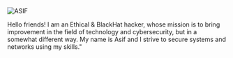 <!DOCTYPE html>
<html lang="en">
<head>
<meta charset="UTF-8">
<meta http-equiv="X-UA-Compatible" content="IE=edge">
<meta name="viewport" content="width=device-width, initial-scale=1.0">

<div id="img">
  <img src="https://graph.org/file/8854d948c5d75ff374959-5b9eab28b0de68b2b8.jpg" alt="ASIF">
</div>

<p id="About"> Hello friends! I am an Ethical & BlackHat hacker, whose mission is to bring improvement in the field of technology and cybersecurity, but in a somewhat different way. My name is Asif and I strive to secure systems and networks using my skills." </p>
